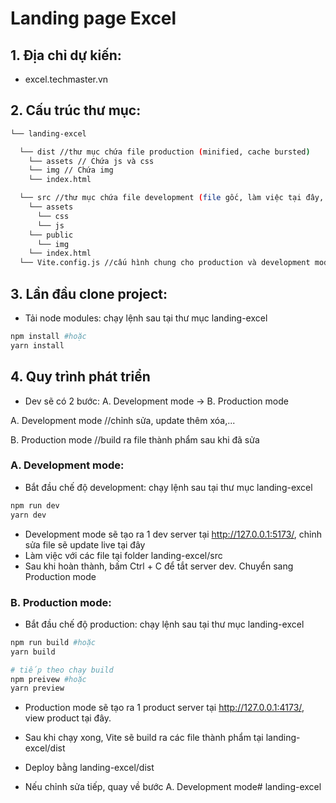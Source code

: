 # Landing page Excel

## 1. Địa chỉ dự kiến: 
- excel.techmaster.vn

## 2. Cấu trúc thư mục:
```bash
└── landing-excel

  └── dist //thư mục chứa file production (minified, cache bursted)		
    └── assets // Chứa js và css
    └── img // Chứa img
    └── index.html 

  └── src //thư mục chứa file development (file gốc, làm việc tại đây, sẽ build ra production tại /dist)	
    └── assets
      └── css
      └── js
    └── public
      └── img
    └── index.html 
  └── Vite.config.js //cấu hình chung cho production và development mode của Vite
```

## 3. Lần đầu clone project:
- Tải node modules: chạy lệnh sau tại thư mục landing-excel 
```bash
npm install #hoặc
yarn install
```

## 4. Quy trình phát triển
- Dev sẽ có 2 bước: A. Development mode -> B. Production mode

A. Development mode  //chỉnh sửa, update thêm xóa,...

B. Production mode   //build ra file thành phẩm sau khi đã sửa

### A. Development mode:
- Bắt đầu chế độ development: chạy lệnh sau tại thư mục landing-excel 
```bash
npm run dev
yarn dev
```
- Development mode sẽ tạo ra 1 dev server tại http://127.0.0.1:5173/, chỉnh sửa file sẽ update live tại đây
- Làm việc với các file tại folder landing-excel/src
- Sau khi hoàn thành, bấm Ctrl + C để tắt server dev. Chuyển sang Production mode

### B. Production mode:
- Bắt đầu chế độ production: chạy lệnh sau tại thư mục landing-excel 
```bash
npm run build #hoặc
yarn build

# tiếp theo chạy build 
npm preivew #hoặc
yarn preview
```
- Production mode sẽ tạo ra 1 product server tại http://127.0.0.1:4173/, view product tại đây.

- Sau khi chạy xong, Vite sẽ build ra các file thành phẩm tại landing-excel/dist
- Deploy bằng landing-excel/dist
- Nếu chỉnh sửa tiếp, quay về bước A. Development mode# landing-excel
